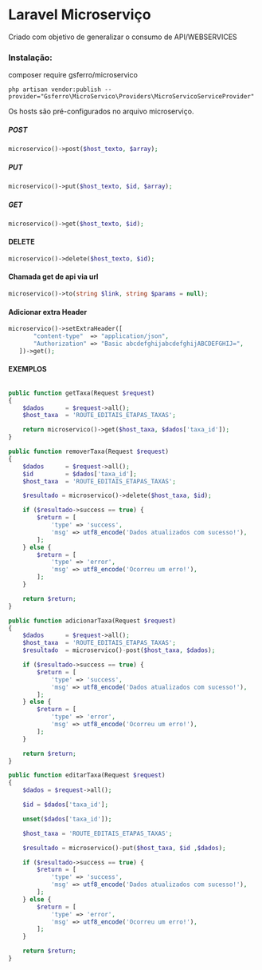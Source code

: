 # Laravel Microserviço

Criado com objetivo de generalizar o consumo de API/WEBSERVICES

### Instalação:
composer require gsferro/microservico

```
php artisan vendor:publish --provider="Gsferro\MicroServico\Providers\MicroServicoServiceProvider"
```

Os hosts são pré-configurados no arquivo microserviço.

##### POST #####
```php
microservico()->post($host_texto, $array);
```

##### PUT #####
```php
microservico()->put($host_texto, $id, $array);
```

##### GET #####
```php
microservico()->get($host_texto, $id);
```

#### DELETE ####
```php
microservico()->delete($host_texto, $id);
```

#### Chamada get de api via url ####
```php
microservico()->to(string $link, string $params = null);
```
#### Adicionar extra Header 
```php
microservico()->setExtraHeader([
       "content-type"  => "application/json",
       "Authorization" => "Basic abcdefghijabcdefghijABCDEFGHIJ=",
   ])->get();
```

#### EXEMPLOS ####
```php

public function getTaxa(Request $request)
{
    $dados      = $request->all();
    $host_taxa  = 'ROUTE_EDITAIS_ETAPAS_TAXAS';

    return microservico()->get($host_taxa, $dados['taxa_id']);
}

public function removerTaxa(Request $request)
{
    $dados      = $request->all();
    $id         = $dados['taxa_id'];
    $host_taxa  = 'ROUTE_EDITAIS_ETAPAS_TAXAS';

    $resultado = microservico()->delete($host_taxa, $id);

    if ($resultado->success == true) {
        $return = [
            'type' => 'success',
            'msg' => utf8_encode('Dados atualizados com sucesso!'),
        ];
    } else {
        $return = [
            'type' => 'error',
            'msg' => utf8_encode('Ocorreu um erro!'),
        ];
    }

    return $return;
}

public function adicionarTaxa(Request $request)
{
    $dados      = $request->all();
    $host_taxa  = 'ROUTE_EDITAIS_ETAPAS_TAXAS';
    $resultado  = microservico()-post($host_taxa, $dados);

    if ($resultado->success == true) {
        $return = [
            'type' => 'success',
            'msg' => utf8_encode('Dados atualizados com sucesso!'),
        ];
    } else {
        $return = [
            'type' => 'error',
            'msg' => utf8_encode('Ocorreu um erro!'),
        ];
    }

    return $return;
}

public function editarTaxa(Request $request)
{
    $dados = $request->all();

    $id = $dados['taxa_id'];

    unset($dados['taxa_id']);

    $host_taxa = 'ROUTE_EDITAIS_ETAPAS_TAXAS';

    $resultado = microservico()-put($host_taxa, $id ,$dados);

    if ($resultado->success == true) {
        $return = [
            'type' => 'success',
            'msg' => utf8_encode('Dados atualizados com sucesso!'),
        ];
    } else {
        $return = [
            'type' => 'error',
            'msg' => utf8_encode('Ocorreu um erro!'),
        ];
    }

    return $return;
}

```